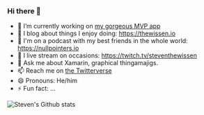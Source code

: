 ### Hi there 👋

- 🔭 I’m currently working on [my gorgeous MVP app](https://www.github.com/sthewissen/mvp)
- 🌱 I blog about things I enjoy doing: https://thewissen.io
- 👯 I'm on a podcast with my best friends in the whole world: https://nullpointers.io
- 🔴 I live stream on occasions: https://twitch.tv/steventhewissen
- 💬 Ask me about Xamarin, graphical thingamajigs.
- 📫 Reach me on [the Twitterverse](https://twitter.com/devnl)
- 😄 Pronouns: He/him
- ⚡ Fun fact: ...

![Steven's Github stats](https://github-readme-stats.vercel.app/api?username=sthewissen&show_icons=true)
